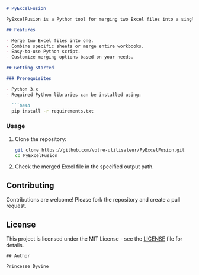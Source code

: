 
```markdown
# PyExcelFusion

PyExcelFusion is a Python tool for merging two Excel files into a single, consolidated file. This project aims to provide a simple and efficient way to combine data from separate Excel sheets.

## Features

- Merge two Excel files into one.
- Combine specific sheets or merge entire workbooks.
- Easy-to-use Python script.
- Customize merging options based on your needs.

## Getting Started

### Prerequisites

- Python 3.x
- Required Python libraries can be installed using:

  ```bash
  pip install -r requirements.txt
  ```

### Usage

1. Clone the repository:

   ```bash
   git clone https://github.com/votre-utilisateur/PyExcelFusion.git
   cd PyExcelFusion
   ```

2. Check the merged Excel file in the specified output path.


## Contributing

Contributions are welcome! Please fork the repository and create a pull request.

## License

This project is licensed under the MIT License - see the [LICENSE](LICENSE) file for details.
```
## Author

Princesse Dyvine
